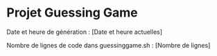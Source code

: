 # Projet Guessing Game

Date et heure de génération : [Date et heure actuelles]

Nombre de lignes de code dans guessinggame.sh : [Nombre de lignes]
